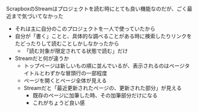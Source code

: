 
ScrapboxのStreamはプロジェクトを読む時にとても良い機能なのだが、ごく最近まで気づいてなかった
- それは主に自分のこのプロジェクトを一人で使っていたから
- 自分が「書く」ことと、具体的な調べることがある時に検索したりリンクをたどったりして読むことしかしなかったから
    - 「読む対象が限定されてる状態で読む」だけ
- Streamだと何が違うか
    - トップページは新しいもの順に並んでいるが、表示されるのはページタイトルとわずかな冒頭行の一部程度
    - ページを開くとページ全体が見える
    - Streamだと「最近更新されたページの、更新された部分」が見える
        - 既存のページに加筆した時、その加筆部分だけになる
        - これがちょうど良い感


